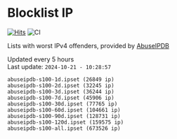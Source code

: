 # Blocklist IP

[![Hits](https://hits.seeyoufarm.com/api/count/incr/badge.svg?url=https%3A%2F%2Fgithub.com%2Fborestad%2Fblocklist-ip%2F&count_bg=%2379C83D&title_bg=%23555555&icon=&icon_color=%23E7E7E7&title=hits&edge_flat=false)](https://hits.seeyoufarm.com)  ![CI](https://img.shields.io/github/workflow/status/borestad/blocklist-ip/CI?style=flat-square)

Lists with worst IPv4 offenders, provided by [AbuseIPDB](https://www.abuseipdb.com/)

<!-- FOOTER-PLACEHOLDER -->
Updated every 5 hours<br>
Last update: `2024-10-21 - 10:28:57`
```
abuseipdb-s100-1d.ipset (26849 ip)
abuseipdb-s100-2d.ipset (32245 ip)
abuseipdb-s100-3d.ipset (36244 ip)
abuseipdb-s100-7d.ipset (45906 ip)
abuseipdb-s100-30d.ipset (77765 ip)
abuseipdb-s100-60d.ipset (104661 ip)
abuseipdb-s100-90d.ipset (128731 ip)
abuseipdb-s100-120d.ipset (159575 ip)
abuseipdb-s100-all.ipset (673526 ip)
```
